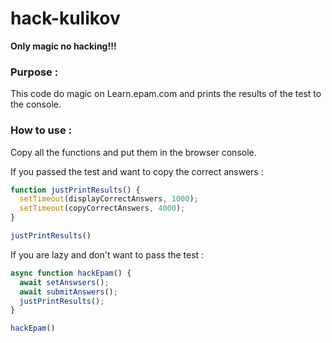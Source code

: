 # hack-kulikov
**Only magic no hacking!!!**
### Purpose : ###
This code do magic on Learn.epam.com and prints the results of the test to the console. 
### How to use : ###
Copy all the functions and put them in the browser console.

If you passed the test and want to copy the correct answers :
```javascript
function justPrintResults() {
  setTimeout(displayCorrectAnswers, 1000);
  setTimeout(copyCorrectAnswers, 4000);
}

justPrintResults()
```
If you are lazy and don't want to pass the test :
```javascript
async function hackEpam() {
  await setAnswsers();
  await submitAnswers();
  justPrintResults();
}

hackEpam()
```
